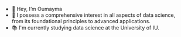 - 👋 Hey, I’m Oumayma
- 👀 I possess a comprehensive interest in all aspects of data science, from its foundational principles to advanced applications.
- 📚 I'm currently studying data science at the University of IU.
<!---
Oumaymabamoh/Oumaymabamoh is a ✨ special ✨ repository because its `README.md` (this file) appears on your GitHub profile.
You can click the Preview link to take a look at your changes.
--->

